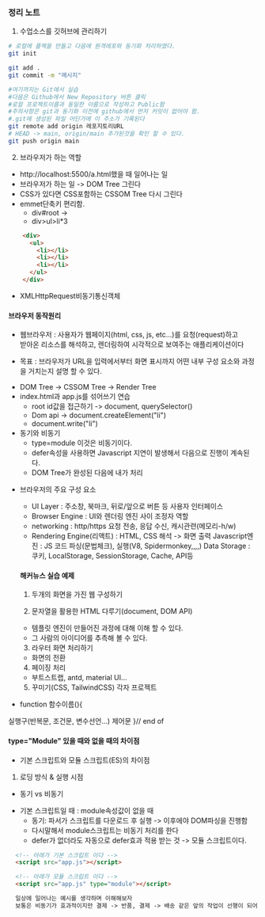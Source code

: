 ### 정리 노트
1. 수업소스를 깃허브에 관리하기
```sh
# 로컬에 플젝을 만들고 다음에 원격레포와 동기화 처리하였다.
git init

git add .
git commit -m "메시지"

#여기까지는 Git에서 실습
#다음은 Github에서 New Repository 버튼 클릭
#로컬 프로젝트이름과 동일한 이름으로 작성하고 Public함
#주의사항은 git과 동기화 이전에 github에서 먼저 커밋이 없어야 함.
#.git에 생성된 파일 어딘가에 이 주소가 기록된다
git remote add origin 레포지토리URL
# HEAD -> main, origin/main 추가된것을 확인 할 수 있다.
git push origin main
```

2.  브라우저가 하는 역할
  - http://localhost:5500/a.html했을 때 일어나는 일
  - 브라우저가 하는 일 -> DOM Tree 그린다
  - CSS가 있다면 CSS포함하는 CSSOM Tree 다시 그린다
  - emmet단축키 편리함.
    - div#root -> <div id="root"></div>
    - div>ul>li*3
```html
    <div>
      <ul>
        <li></li>
        <li></li>
        <li></li>
      </ul>
    </div>
```

  - XMLHttpRequest비동기통신객체

#### 브라우저 동작원리
  - 웹브라우저 : 사용자가 웹페이지(html, css, js, etc...)를 요청(request)하고<br>
받아온 리소스를 해석하고, 렌더링하여 시각적으로 보여주는 애플리케이션이다

* 목표 : 브라우저가 URL을 입력에서부터 화면 표시까지 어떤 내부 구성 요소와 과정을 거치는지 설명 할 수 있다.
- DOM Tree -> CSSOM Tree -> Render Tree
- index.html과 app.js를 섞어쓰기 연습
  - root id값을 접근하기 -> document, querySelector()
  - Dom api -> document.createElement("li")
  - document.write("li")
- 동기와 비동기
  - type=module 이것은 비동기이다.
  - defer속성을 사용하면 Javascript 지연이 발생해서 다음으로 진행이 계속된다.
  - DOM Tree가 완성된 다음에 내가 처리

* 브라우저의 주요 구성 요소
  - UI Layer : 주소창, 북마크, 뒤로/앞으로 버튼 등 사용자 인터페이스
  - Browser Engine : UI와 렌더링 엔진 사이 조정자 역할
  - networking : http/https 요청 전송, 응답 수신, 캐시관련(메모리-h/w)
  - Rendering Engine(리액트) : HTML, CSS 해석 -> 화면 출력
  Javascript엔진 : JS 코드 파싱(문법체크), 실행(V8, Spidermonkey,,,,)
  Data Storage : 쿠키, LocalStorage, SessionStorage, Cache, API등


  #### 해커뉴스 실습 예제
  1. 두개의 화면을 가진 웹 구성하기

  2. 문자열을 활용한 HTML 다루기(document, DOM API)
  - 템플릿 엔진이 만들어진 과정에 대해 이해 할 수 있다.
  - 그 사람의 아이디어를 추측해 볼 수 있다.

  3. 라우터 화면 처리하기
  - 화면의 전환

  4. 페이징 처리
  - 부트스트랩, antd, material UI...

  5. 꾸미기(CSS, TailwindCSS) 각자 프로젝트



- function 함수이름(){

실행구(반복문, 조건문, 변수선언...)
          제어문
}// end of 

#### type="Module" 있을 때와 없을 때의 차이점
* 기본 스크립트와 모듈 스크립트(ES)의 차이점

1. 로딩 방식 & 실행 시점
* 동기 vs 비동기
- 기본 스크립트일 때 : module속성값이 없을 때
  - 동기: 파서가 스크립트를 다운로드 후 실행 -> 이후에야 DOM파싱을 진행함
  - 다시말해서 module스크립트는 비동기 처리를 한다
  - defer가 없더라도 자동으로 defer효과 적용 받는 것 -> 모듈 스크립트이다.

```html
  <!-- 아래가 기본 스크립트 이다 -->
  <script src="app.js"></script>

  <!-- 아래가 모듈 스크립트 이다 -->
  <script src="app.js" type="module"></script>

  일상에 일어나는 예시를 생각하며 이해해보자
  보통은 비동기가 효과적이지만 결제 -> 반품, 결제 -> 배송 같은 앞의 작업이 선행이 되어야 뒤의 작업이 진행되는 경우는 동기가 이용된다
```